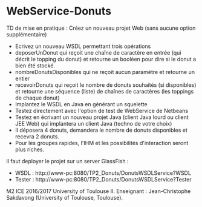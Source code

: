 # WebService-Donuts
TD de mise en pratique :
Créez un nouveau projet Web (sans aucune option supplémentaire)
- Ecrivez un nouveau WSDL permettant trois opérations
- deposerUnDonut qui reçoit une chaîne de caractère en entrée (qui décrit le topping du donut)
et retourne un booléen pour dire si le donut a bien été stocké.
- nombreDonutsDisponibles qui ne reçoit aucun paramètre et retourne un entier
- recevoirDonuts qui reçoit le nombre de donuts souhaités (si disponibles) et retourne
une séquence (liste) de chaînes de caractères (les toppings de chaque donut)
- Implantez le WSDL en Java en générant un squelette
- Testez directement avec l'option de test de WebService de Netbeans
- Testez en écrivant un nouveau projet Java (client Java lourd ou client JEE
Web) qui implantera un client Java (techno de votre choix)
- Il déposera 4 donuts, demandera le nombre de donuts disponibles et recevra 2
donuts.
- Pour les groupes rapides, l'IHM et les possibilités d'interaction seront plus riches.

Il faut deployer le projet sur un server GlassFish :
  - WSDL : http://www-pc:8080/TP2_Donuts/DonutsWSDLService?WSDL
  - Tester : http://www-pc:8080/TP2_Donuts/DonutsWSDLService?Tester

M2 ICE 2016/2017 University of Toulouse II.
Enseignant : Jean-Christophe Sakdavong (University of Toulouse, Toulouse).
